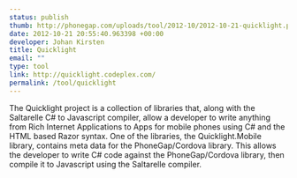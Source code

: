 ```yaml
--- 
status: publish
thumb: http://phonegap.com/uploads/tool/2012-10/2012-10-21-quicklight.png
date: 2012-10-21 20:55:40.963398 +00:00
developer: Johan Kirsten
title: Quicklight
email: ""
type: tool
link: http://quicklight.codeplex.com/
permalink: /tool/quicklight
---
```


The Quicklight project is a collection of libraries that, along with the Saltarelle C# to Javascript compiler, allow a developer to write anything from Rich Internet Applications to Apps for mobile phones using C# and the HTML based Razor syntax. One of the libraries, the Quicklight.Mobile library, contains meta data for the PhoneGap/Cordova library. This allows the developer to write C# code against the PhoneGap/Cordova library, then compile it to Javascript using the Saltarelle compiler.
